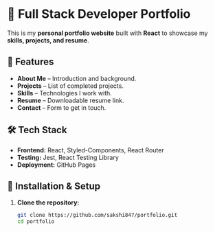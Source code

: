 # 🚀 Full Stack Developer Portfolio

This is my **personal portfolio website** built with **React** to showcase my **skills, projects, and resume**.

## 📌 Features
- **About Me** – Introduction and background.
- **Projects** – List of completed projects.
- **Skills** – Technologies I work with.
- **Resume** – Downloadable resume link.
- **Contact** – Form to get in touch.

## 🛠 Tech Stack
- **Frontend:** React, Styled-Components, React Router
- **Testing:** Jest, React Testing Library
- **Deployment:** GitHub Pages

## 🚀 Installation & Setup
1. **Clone the repository:**
   ```bash
   git clone https://github.com/sakshi847/portfolio.git
   cd portfolio

